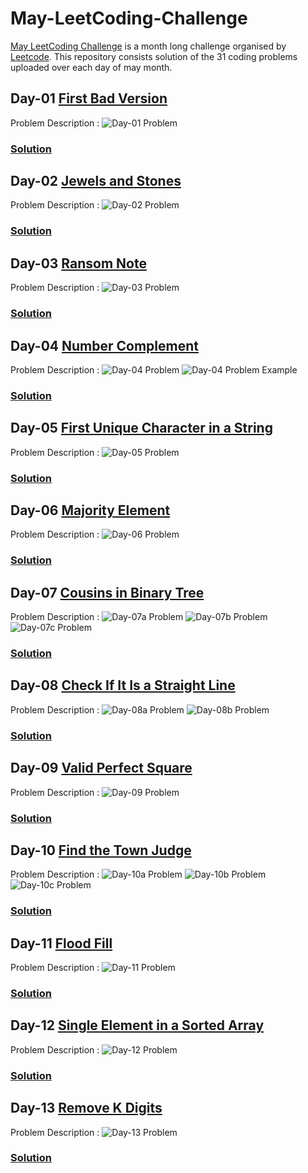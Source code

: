 # May-LeetCoding-Challenge
[May LeetCoding Challenge](https://leetcode.com/explore/challenge/card/may-leetcoding-challenge/) is a month long challenge organised by [Leetcode](https://leetcode.com/). This repository consists solution of the 31 coding problems uploaded over each day of may month.

## Day-01 [First Bad Version](https://leetcode.com/explore/challenge/card/may-leetcoding-challenge/534/week-1-may-1st-may-7th/3316/)
Problem Description :
![Day-01 Problem](../assets/Day-01.png?raw=true)
### [Solution](https://github.com/yashrt/May-LeetCoding-Challenge/blob/master/Day-01.cpp)

## Day-02 [Jewels and Stones](https://leetcode.com/explore/challenge/card/may-leetcoding-challenge/534/week-1-may-1st-may-7th/3317/)
Problem Description :
![Day-02 Problem](../assets/Day-02.png?raw=true)
### [Solution](https://github.com/yashrt/May-LeetCoding-Challenge/blob/master/Day-02.cpp)
  
## Day-03 [Ransom Note](https://leetcode.com/explore/challenge/card/may-leetcoding-challenge/534/week-1-may-1st-may-7th/3318/)
Problem Description :
![Day-03 Problem](../assets/Day-03.png?raw=true)
### [Solution](https://github.com/yashrt/May-LeetCoding-Challenge/blob/master/Day-03.cpp)
  
## Day-04 [Number Complement](https://leetcode.com/explore/challenge/card/may-leetcoding-challenge/534/week-1-may-1st-may-7th/3319/)
Problem Description :
![Day-04 Problem](../assets/Day-04(a).png?raw=true)
![Day-04 Problem Example](../assets/Day-04(b).png?raw=true)
### [Solution](https://github.com/yashrt/May-LeetCoding-Challenge/blob/master/Day-04.cpp)

## Day-05 [First Unique Character in a String](https://leetcode.com/explore/challenge/card/may-leetcoding-challenge/534/week-1-may-1st-may-7th/3320/)
Problem Description :
![Day-05 Problem](../assets/Day-05.png?raw=true)
### [Solution](https://github.com/yashrt/May-LeetCoding-Challenge/blob/master/Day-05.cpp)

## Day-06 [Majority Element](https://leetcode.com/explore/challenge/card/may-leetcoding-challenge/534/week-1-may-1st-may-7th/3321/)
Problem Description :
![Day-06 Problem](../assets/Day-06.png?raw=true)
### [Solution](https://github.com/yashrt/May-LeetCoding-Challenge/blob/master/Day-06.cpp)

## Day-07 [Cousins in Binary Tree](https://leetcode.com/explore/challenge/card/may-leetcoding-challenge/534/week-1-may-1st-may-7th/3322/)
Problem Description :
![Day-07a Problem](../assets/Day-07a.png?raw=true)
![Day-07b Problem](../assets/Day-07b.png?raw=true)
![Day-07c Problem](../assets/Day-07c.png?raw=true)
### [Solution](https://github.com/yashrt/May-LeetCoding-Challenge/blob/master/Day-07.cpp)

## Day-08 [Check If It Is a Straight Line](https://leetcode.com/explore/challenge/card/may-leetcoding-challenge/535/week-2-may-8th-may-14th/3323/)
Problem Description :
![Day-08a Problem](../assets/Day-08a.png?raw=true)
![Day-08b Problem](../assets/Day-08b.png?raw=true)
### [Solution](https://github.com/yashrt/May-LeetCoding-Challenge/blob/master/Day-08.cpp)

## Day-09 [Valid Perfect Square](https://leetcode.com/explore/challenge/card/may-leetcoding-challenge/535/week-2-may-8th-may-14th/3324/)
Problem Description :
![Day-09 Problem](../assets/Day-09.png?raw=true)
### [Solution](https://github.com/yashrt/May-LeetCoding-Challenge/blob/master/Day-09.cpp)

## Day-10 [Find the Town Judge](https://leetcode.com/explore/challenge/card/may-leetcoding-challenge/535/week-2-may-8th-may-14th/3325/)
Problem Description :
![Day-10a Problem](../assets/Day-10a.png?raw=true)
![Day-10b Problem](../assets/Day-10b.png?raw=true)
![Day-10c Problem](../assets/Day-10c.png?raw=true)
### [Solution](https://github.com/yashrt/May-LeetCoding-Challenge/blob/master/Day-10.cpp)

## Day-11 [Flood Fill](https://leetcode.com/explore/challenge/card/may-leetcoding-challenge/535/week-2-may-8th-may-14th/3326/)
Problem Description :
![Day-11 Problem](../assets/Day-11.png?raw=true)
### [Solution](https://github.com/yashrt/May-LeetCoding-Challenge/blob/master/Day-11.cpp)


## Day-12 [Single Element in a Sorted Array](https://leetcode.com/explore/challenge/card/may-leetcoding-challenge/535/week-2-may-8th-may-14th/3327/)
Problem Description :
![Day-12 Problem](../assets/Day-12.png?raw=true)
### [Solution](https://github.com/yashrt/May-LeetCoding-Challenge/blob/master/Day-12.cpp)


## Day-13 [Remove K Digits](https://leetcode.com/explore/challenge/card/may-leetcoding-challenge/535/week-2-may-8th-may-14th/3328/)
Problem Description :
![Day-13 Problem](../assets/Day-13.png?raw=true)
### [Solution](https://github.com/yashrt/May-LeetCoding-Challenge/blob/master/Day-13.cpp)
